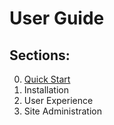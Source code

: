 # User Guide

## Sections:
0. [Quick Start](readme.md)
1. Installation
1. User Experience
1. Site Administration
